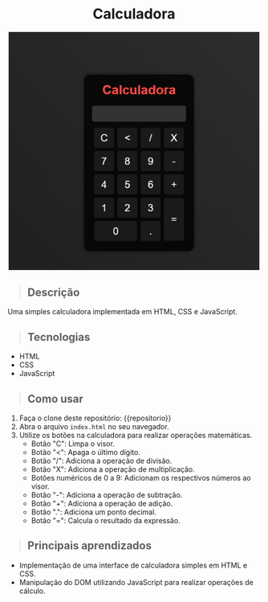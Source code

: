 <div align="center">
  <h1>Calculadora</h1>
  <img src="simpleCalculator.gif" width="500" >
</div>

> ## Descrição
   Uma simples calculadora implementada em HTML, CSS e JavaScript.

> ## Tecnologias

  - HTML
  - CSS
  - JavaScript

> ## Como usar

1. Faça o clone deste repositório: {{repositorio}}
2. Abra o arquivo `index.html` no seu navegador.
3. Utilize os botões na calculadora para realizar operações matemáticas.
   - Botão "C": Limpa o visor.
   - Botão "<": Apaga o último dígito.
   - Botão "/": Adiciona a operação de divisão.
   - Botão "X": Adiciona a operação de multiplicação.
   - Botões numéricos de 0 a 9: Adicionam os respectivos números ao visor.
   - Botão "-": Adiciona a operação de subtração.
   - Botão "+": Adiciona a operação de adição.
   - Botão ".": Adiciona um ponto decimal.
   - Botão "=": Calcula o resultado da expressão.

> ## Principais aprendizados

- Implementação de uma interface de calculadora simples em HTML e CSS.
- Manipulação do DOM utilizando JavaScript para realizar operações de cálculo.
